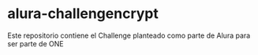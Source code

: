 # alura-challengencrypt
Este repositorio contiene el Challenge planteado como parte de Alura para ser parte de ONE
